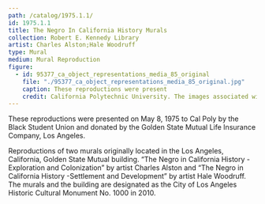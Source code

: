 ```yaml
---
path: /catalog/1975.1.1/
id: 1975.1.1
title: The Negro In California History Murals
collection: Robert E. Kennedy Library
artist: Charles Alston;Hale Woodruff
type: Mural
medium: Mural Reproduction
figure:
  - id: 95377_ca_object_representations_media_85_original
    file: "./95377_ca_object_representations_media_85_original.jpg"
    caption: These reproductions were present
    credit: California Polytechnic University. The images associated with the objects on this website are protected under United States copyright laws. We are pleased to share these materials as an educational resource for the public for non-commercial, educational and personal use only, or for fair use as defined by law.
---
```

These reproductions were presented on May 8, 1975 to Cal Poly by the Black Student Union and donated by the Golden State Mutual Life Insurance Company, Los Angeles. 

Reproductions of two murals originally located in the Los Angeles, California, Golden State Mutual building. “The Negro in California History - Exploration and Colonization” by artist Charles Alston and “The Negro in California History -Settlement and Development” by artist Hale Woodruff. The murals and the building are designated as the City of Los Angeles Historic Cultural Monument No. 1000 in 2010. 
